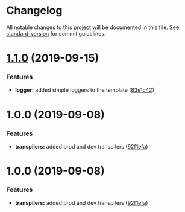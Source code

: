 # Changelog

All notable changes to this project will be documented in this file. See [standard-version](https://github.com/conventional-changelog/standard-version) for commit guidelines.

<a name="1.1.0"></a>
# [1.1.0](https://github.com/collin-miller/node-js-starter-kit/compare/v1.0.0...v1.1.0) (2019-09-15)


### Features

* **logger:** added simple loggers to the template ([83e1c42](https://github.com/collin-miller/node-js-starter-kit/commit/83e1c42))



<a name="1.0.0"></a>
# 1.0.0 (2019-09-08)


### Features

* **transpilers:** added prod and dev transpilers ([92f1efa](https://github.com/collin-miller/node-js-starter-kit/commit/92f1efa))



<a name="1.0.0"></a>
# 1.0.0 (2019-09-08)


### Features

* **transpilers:** added prod and dev transpilers ([92f1efa](https://github.com/collin-miller/node-js-starter-kit/commit/92f1efa))
